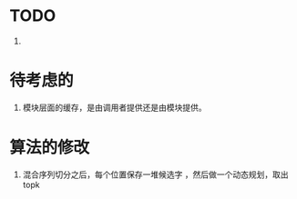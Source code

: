 # TODO
1.




# 待考虑的
1. 模块层面的缓存，是由调用者提供还是由模块提供。



# 算法的修改
1. 混合序列切分之后，每个位置保存一堆候选字 ，然后做一个动态规划，取出topk